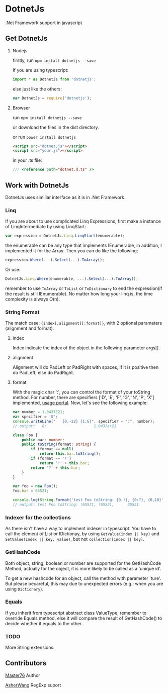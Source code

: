 # DotnetJs
.Net Framework support in javascript

## Get DotnetJs

1. Nodejs

    firstly, run ```npm install dotnetjs --save``` 

    If you are using typescript: 

    ```typescript 
    import * as DotnetJs from 'dotnetjs';
    ```

    else just like the others: 

    ```javascript 
    var DotnetJs = require('dotnetjs');
    ```

2. Browser

    run ```npm install dotnetjs --save``` 
    
    or download the files in the dist directory.
    
    or run ```bower install dotnetjs```

    ```html
    <script src="dotnet.js"></script>
    <script src="your.js"></script>
    ```

    in your .ts file: 
    
    ```typescript
    /// <reference path="dotnet.d.ts" />
    ```
    
## Work with DotnetJs

DotnetJs uses similiar interface as it is in .Net Framework.

### Linq

If you are about to use complicated Linq Expressions, first make a instance of LinqIntermediate by using LinqStart:

```typescript
var expression = DotnetJs.Linq.LinqStart(enumerable);
```
    
the enumerable can be any type that implements IEnumerable, in addition, I implemented it for the Array. Then you can do like the following:

```typescript
expression.Where(...).Select(...).ToArray();
```

Or use:

```typescript
DotnetJs.Linq.Where(enumerable, ...).Select(...).ToArray();
```

remember to use ```ToArray``` or ```ToList``` or ```ToDictionary``` to end the expression(if the result is still IEnumerable). No matter how long your linq is, the time complexity is always O(n).

### String Format

The match case: ```{index[,alignment][:format]}```, with 2 optional parameters (alignment and format).

1. index

    Index indicate the index of the object in the following parameter args[].

2. alignment

    Alignment will do PadLeft or PadRight with spaces, if it is positive then do PadLeft, else do PadRight.

3. format

    With the magic char ':', you can control the format of your toString method. For number, there are specifiers ['D', 'E', 'F', 'G', 'N', 'P', 'X'] implemented, [usage portal](https://msdn.microsoft.com/en-us/library/dwhawy9k(v=vs.110).aspx). Now, let's see the following example:

    ```typescript
    var number = 1.0437E21;
    var specifier = 'G';
    console.writeLine("   {0,-22} {1:G}", specifier + ":", number);
    // output:   G:                     1.0437e+21
    
    class Foo {
        public bar: number;
        public toString(format: string) {
            if (format == null)
                return this.bar.toString();
            if (format == '!')
                return '!' + this.bar;
            return '?' + this.bar;
        }
    }

    var foo = new Foo();
    foo.bar = 65521;

    console.log(String.Format('test Foo toString: {0:!}, {0:?}, {0,10}', foo));
    // output: test Foo toString: !65521, ?65521,      65521
    ```

### Indexer for the collections

As there isn't have a way to implement indexer in typescript. You have to call the element of List or IDictionay, by using ```GetValue(index || key)``` and ```SetValue(index || key, value)```, but not ```collection[index || key]```.

### GetHashCode

Both object, string, boolean or number are supported for the GetHashCode Method, actually for the object, it is more likely to be called as a 'unique id'.

To get a new hashcode for an object, call the method with parameter 'ture'. But please becareful, this may due to unexpected errors (e.g.: when you are using ```Dictionary```).

### Equals

If you inherit from typescript abstract class ValueType, remember to override Equals method, else it will compare the result of GetHashCode() to decide whether it equals to the other.

### TODO

More String extensions. 

## Contributors

[Master76](https://github.com/Master76) Author

[AsherWang](https://github.com/AsherWang) RegExp suport

